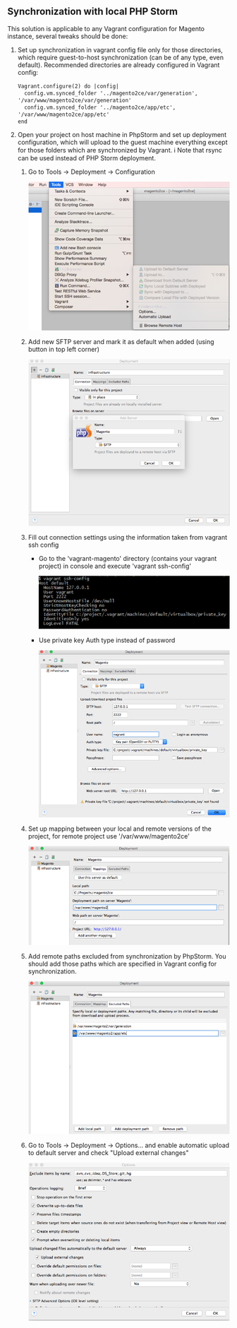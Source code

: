 Synchronization with local PHP Storm
-----------------

This solution is applicable to any Vagrant configuration for Magento instance, several tweaks should be done:

 1. Set up synchronization in vagrant config file only for those directories, which require guest-to-host synchronization (can be of any type, even default). Recommended directories are already configured in Vagrant config:
    
    ```
    Vagrant.configure(2) do |config|
      config.vm.synced_folder '../magento2ce/var/generation', '/var/www/magento2ce/var/generation'
      config.vm.synced_folder '../magento2ce/app/etc', '/var/www/magento2ce/app/etc'
    end
    ```

 1. Open your project on host machine in PhpStorm and set up deployment configuration, which will upload to the guest machine everything except for those folders which are synchronized by Vagrant.  :information_source: Note that rsync can be used instead of PHP Storm deployment.
     1. Go to Tools -> Deployment -> Configuration

         ![](images/deployment-configuration.png)

     1. Add new SFTP server and mark it as default when added (using button in top left corner)

         ![](images/new-sftp-server.png)

     1. Fill out connection settings using the information taken from vagrant ssh config
         - Go to the 'vagrant-magento' directory (contains your vagrant project) in console and execute 'vagrant ssh-config'

             ![](images/ssh-config.png)

         - Use private key Auth type instead of password
 
             ![](images/private-key-auth-type.png)

     1. Set up mapping between your local and remote versions of the project, for remote project use '/var/www/magento2ce'

         ![](images/projects-mapping.png)

     1. Add remote paths excluded from synchronization by PhpStorm. You should add those paths which are specified in Vagrant config for synchronization. 

         ![](images/exclude-paths-from-mapping.png)

     1. Go to Tools -> Deployment -> Options... and enable automatic upload to default server and check "Upload external changes"

        ![](images/automatic-upload.png)
